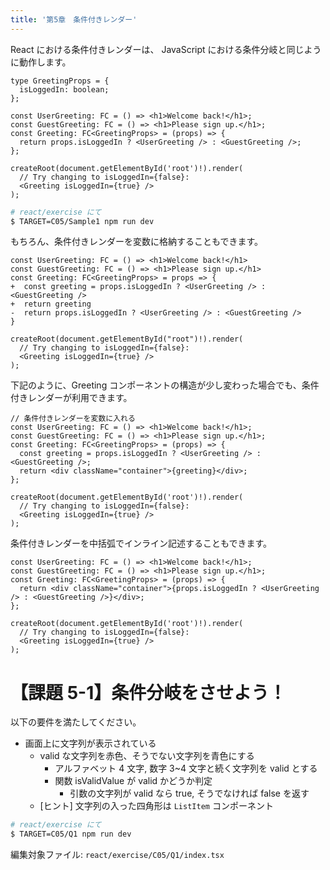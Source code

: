 ```yaml
---
title: '第5章　条件付きレンダー'
---
```


React における条件付きレンダーは、 JavaScript における条件分岐と同じように動作します。

```tsx
type GreetingProps = {
  isLoggedIn: boolean;
};

const UserGreeting: FC = () => <h1>Welcome back!</h1>;
const GuestGreeting: FC = () => <h1>Please sign up.</h1>;
const Greeting: FC<GreetingProps> = (props) => {
  return props.isLoggedIn ? <UserGreeting /> : <GuestGreeting />;
};

createRoot(document.getElementById('root')!).render(
  // Try changing to isLoggedIn={false}:
  <Greeting isLoggedIn={true} />
);
```

```bash
# react/exercise にて
$ TARGET=C05/Sample1 npm run dev
```

もちろん、条件付きレンダーを変数に格納することもできます。

```tsx
const UserGreeting: FC = () => <h1>Welcome back!</h1>
const GuestGreeting: FC = () => <h1>Please sign up.</h1>
const Greeting: FC<GreetingProps> = props => {
+  const greeting = props.isLoggedIn ? <UserGreeting /> : <GuestGreeting />
+  return greeting
-  return props.isLoggedIn ? <UserGreeting /> : <GuestGreeting />
}

createRoot(document.getElementById("root")!).render(
  // Try changing to isLoggedIn={false}:
  <Greeting isLoggedIn={true} />
);
```

下記のように、Greeting コンポーネントの構造が少し変わった場合でも、条件付きレンダーが利用できます。

```tsx
// 条件付きレンダーを変数に入れる
const UserGreeting: FC = () => <h1>Welcome back!</h1>;
const GuestGreeting: FC = () => <h1>Please sign up.</h1>;
const Greeting: FC<GreetingProps> = (props) => {
  const greeting = props.isLoggedIn ? <UserGreeting /> : <GuestGreeting />;
  return <div className="container">{greeting}</div>;
};

createRoot(document.getElementById('root')!).render(
  // Try changing to isLoggedIn={false}:
  <Greeting isLoggedIn={true} />
);
```

条件付きレンダーを中括弧でインライン記述することもできます。

```tsx
const UserGreeting: FC = () => <h1>Welcome back!</h1>;
const GuestGreeting: FC = () => <h1>Please sign up.</h1>;
const Greeting: FC<GreetingProps> = (props) => {
  return <div className="container">{props.isLoggedIn ? <UserGreeting /> : <GuestGreeting />}</div>;
};

createRoot(document.getElementById('root')!).render(
  // Try changing to isLoggedIn={false}:
  <Greeting isLoggedIn={true} />
);
```

# 【課題 5-1】条件分岐をさせよう！

以下の要件を満たしてください。

- 画面上に文字列が表示されている
  - valid な文字列を赤色、そうでない文字列を青色にする
    - アルファベット 4 文字, 数字 3~4 文字と続く文字列を valid とする
    - 関数 isValidValue が valid かどうか判定
      - 引数の文字列が valid なら true, そうでなければ false を返す
  - [ヒント] 文字列の入った四角形は `ListItem` コンポーネント

```bash
# react/exercise にて
$ TARGET=C05/Q1 npm run dev
```

編集対象ファイル: `react/exercise/C05/Q1/index.tsx`
